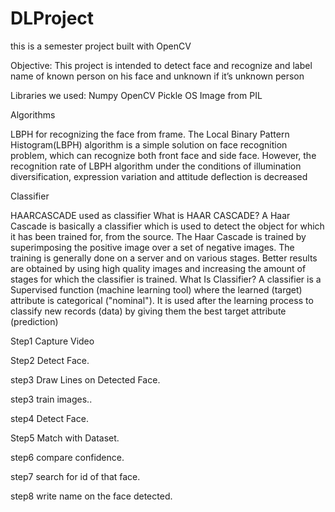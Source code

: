 # DLProject
this is a semester project built with OpenCV 

Objective:
This project is intended to detect face and recognize and label name of known person on his face and unknown if it’s unknown person

Libraries we used:
Numpy
OpenCV
Pickle
OS
Image from PIL

Algorithms

LBPH for recognizing the face from frame.
The Local Binary Pattern Histogram(LBPH) algorithm is a simple solution on face recognition problem, which can recognize both front face and side face. However, the recognition rate of LBPH algorithm under the conditions of illumination diversification, expression variation and attitude deflection is decreased

Classifier

HAARCASCADE used as classifier
What is HAAR CASCADE?
A Haar Cascade is basically a classifier which is used to detect the object for which it has been trained for, from the source. The Haar Cascade is trained by superimposing the positive image over a set of negative images. The training is generally done on a server and on various stages. Better results are obtained by using high quality images and increasing the amount of stages for which the classifier is trained.
What Is Classifier?
A classifier is a Supervised function (machine learning tool) where the learned (target) attribute is categorical ("nominal"). It is used after the learning process to classify new records (data) by giving them the best target attribute (prediction)




Step1 Capture Video

Step2 Detect Face.

step3 Draw Lines on Detected Face.

step3 train images..

step4 Detect Face.

Step5 Match with Dataset.

step6 compare confidence.

step7 search for id of that face.

step8 write name on the face detected.
 




